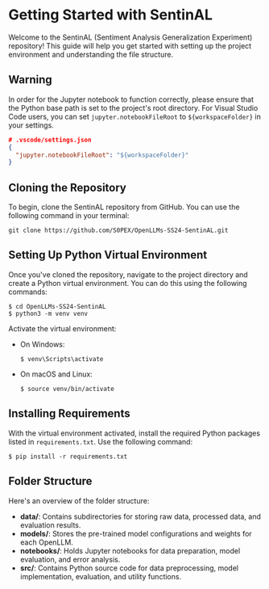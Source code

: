 # Getting Started with SentinAL

Welcome to the SentinAL (Sentiment Analysis Generalization Experiment) repository! This guide will help you get started with setting up the project environment and understanding the file structure.

## Warning

In order for the Jupyter notebook to function correctly, please ensure that the Python base path is set to the project's root directory. For Visual Studio Code users, you can set `jupyter.notebookFileRoot` to `${workspaceFolder}` in your settings.

```json
# .vscode/settings.json
{
  "jupyter.notebookFileRoot": "${workspaceFolder}"
}
```

## Cloning the Repository

To begin, clone the SentinAL repository from GitHub. You can use the following command in your terminal:

```
git clone https://github.com/S0PEX/OpenLLMs-SS24-SentinAL.git
```

## Setting Up Python Virtual Environment

Once you've cloned the repository, navigate to the project directory and create a Python virtual environment. You can do this using the following commands:

```shell
$ cd OpenLLMs-SS24-SentinAL
$ python3 -m venv venv
```

Activate the virtual environment:

- On Windows:
  ```shell
  $ venv\Scripts\activate
  ```
- On macOS and Linux:
  ```shell
  $ source venv/bin/activate
  ```

## Installing Requirements

With the virtual environment activated, install the required Python packages listed in `requirements.txt`. Use the following command:

```shell
$ pip install -r requirements.txt
```

## Folder Structure

Here's an overview of the folder structure:

- **data/**: Contains subdirectories for storing raw data, processed data, and evaluation results.
- **models/**: Stores the pre-trained model configurations and weights for each OpenLLM.
- **notebooks/**: Holds Jupyter notebooks for data preparation, model evaluation, and error analysis.
- **src/**: Contains Python source code for data preprocessing, model implementation, evaluation, and utility functions.
